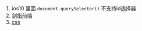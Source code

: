 1. ios10 里面 `document.querySelector()` 不支持id选择器
2. [剑指前端](http://febook.hzfe.org/awesome-interview/)
2. [css](https://tailwindcss.com/)